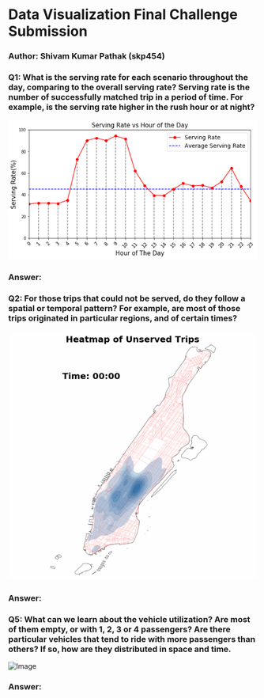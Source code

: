 # Data Visualization Final Challenge Submission
### Author: Shivam Kumar Pathak (skp454)

### Q1: What is the serving rate for each scenario throughout the day, comparing to the overall serving rate? Serving rate is the number of successfully matched trip in a period of time. For example, is the serving rate higher in the rush hour or at night?

![Image](Q1.png)

### Answer:

### Q2: For those trips that could not be served, do they follow a spatial or temporal pattern? For example, are most of those trips originated in particular regions, and of certain times?

![Image](Q2.gif)

### Answer:

### Q5: What can we learn about the vehicle utilization? Are most of them empty, or with 1, 2, 3 or 4 passengers? Are there particular vehicles that tend to ride with more passengers than others? If so, how are they distributed in space and time.

![Image](Q5.gif)

### Answer:
